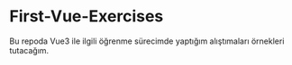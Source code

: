 # First-Vue-Exercises
Bu repoda Vue3 ile ilgili öğrenme sürecimde yaptığım alıştımaları örnekleri tutacağım.
